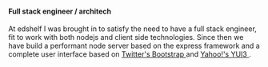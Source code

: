 #### Full stack engineer / architech

At edshelf I was brought in to satisfy the need to have a full stack engineer, fit to work with both nodejs and client side technologies. Since then we have build a performant node server based on the express framework and a complete user interface based on [ Twitter's Bootstrap ](http://twitter.github.com/bootstrap/index.html) and [ Yahoo!'s YUI3 ](http://yuilibrary.com/projects/yui3/).
